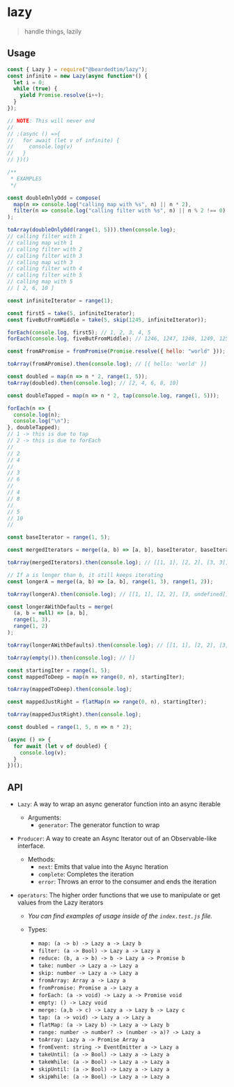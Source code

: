# lazy

> handle things, lazily

## Usage

```javascript
const { Lazy } = require("@beardedtim/lazy");
const infinite = new Lazy(async function*() {
  let i = 0;
  while (true) {
    yield Promise.resolve(i++);
  }
});

// NOTE: This will never end
//
// ;(async () =>{
//   for await (let v of infinite) {
//     console.log(v)
//   }
// })()

/**
 * EXAMPLES
 */

const doubleOnlyOdd = compose(
  map(n => console.log("calling map with %s", n) || n * 2),
  filter(n => console.log("calling filter with %s", n) || n % 2 !== 0)
);

toArray(doubleOnlyOdd(range(1, 5))).then(console.log);
// calling filter with 1
// calling map with 1
// calling filter with 2
// calling filter with 3
// calling map with 3
// calling filter with 4
// calling filter with 5
// calling map with 5
// [ 2, 6, 10 ]

const infiniteIterator = range(1);

const first5 = take(5, infiniteIterator);
const fiveButFromMiddle = take(5, skip(1245, infiniteIterator));

forEach(console.log, first5); // 1, 2, 3, 4, 5
forEach(console.log, fiveButFromMiddle); // 1246, 1247, 1248, 1249, 1250

const fromAPromise = fromPromise(Promise.resolve({ hello: "world" }));

toArray(fromAPromise).then(console.log); // [{ hello: 'world' }]

const doubled = map(n => n * 2, range(1, 5));
toArray(doubled).then(console.log); // [2, 4, 6, 8, 10]

const doubleTapped = map(n => n * 2, tap(console.log, range(1, 5)));

forEach(n => {
  console.log(n);
  console.log("\n");
}, doubleTapped);
// 1 -> this is due to tap
// 2 -> this is due to forEach
//
// 2
// 4
//
// 3
// 6
//
// 4
// 8
//
// 5
// 10
//

const baseIterator = range(1, 5);

const mergedIterators = merge((a, b) => [a, b], baseIterator, baseIterator);

toArray(mergedIterators).then(console.log); // [[1, 1], [2, 2], [3, 3], [4, 4], [5, 5]]

// If a is longer than b, it still keeps iterating
const longerA = merge((a, b) => [a, b], range(1, 3), range(1, 2));

toArray(longerA).then(console.log); // [[1, 1], [2, 2], [3, undefined]]

const longerAWithDefaults = merge(
  (a, b = null) => [a, b],
  range(1, 3),
  range(1, 2)
);

toArray(longerAWithDefaults).then(console.log); // [[1, 1], [2, 2], [3, null]]

toArray(empty()).then(console.log); // []

const startingIter = range(1, 5);
const mappedToDeep = map(n => range(0, n), startingIter);

toArray(mappedToDeep).then(console.log);

const mappedJustRight = flatMap(n => range(0, n), startingIter);

toArray(mappedJustRight).then(console.log);

const doubled = range(1, 5, n => n * 2);

(async () => {
  for await (let v of doubled) {
    console.log(v);
  }
})();
```

## API

- `Lazy`: A way to wrap an async generator function into an async iterable

  - Arguments:
    - `generator`: The generator function to wrap

- `Producer`: A way to create an Async Iterator out of an Observable-like
  interface.

  - Methods:
    - `next`: Emits that value into the Async Iteration
    - `complete`: Completes the iteration
    - `error`: Throws an error to the consumer and ends the iteration

- `operators`: The higher order functions that we use to manipulate or get values from the Lazy iterators

  - _You can find examples of usage inside of the `index.test.js` file._

  - Types:
    - `map: (a -> b) -> Lazy a -> Lazy b`
    - `filter: (a -> Bool) -> Lazy a -> Lazy a`
    - `reduce: (b, a -> b) -> b -> Lazy a -> Promise b`
    - `take: number -> Lazy a -> Lazy a`
    - `skip: number -> Lazy a -> Lazy a`
    - `fromArray: Array a -> Lazy a`
    - `fromPromise: Promise a -> Lazy a`
    - `forEach: (a -> void) -> Lazy a -> Promise void`
    - `empty: () -> Lazy void`
    - `merge: (a,b -> c) -> Lazy a -> Lazy b -> Lazy c`
    - `tap: (a -> void) -> Lazy a -> Lazy a`
    - `flatMap: (a -> Lazy b) -> Lazy a -> Lazy b`
    - `range: number -> number? -> (number -> a)? -> Lazy a`
    - `toArray: Lazy a -> Promise Array a`
    - `fromEvent: string -> EventEmitter a -> Lazy a`
    - `takeUntil: (a -> Bool) -> Lazy a -> Lazy a`
    - `takeWhile: (a -> Bool) -> Lazy a -> Lazy a`
    - `skipUntil: (a -> Bool) -> Lazy a -> Lazy a`
    - `skipWhile: (a -> Bool) -> Lazy a -> Lazy a`
